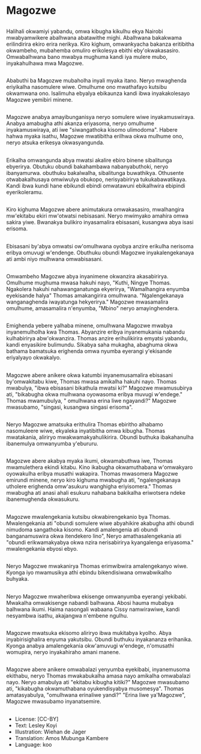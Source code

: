 # Magozwe

##
Halihali okwamiyi yabandu, omwa kibugha kikulhu ekya Nairobi mwabyamwikere abalhwana abatawithe mighi. Abalhwana bakakwama erilindirira ekiro erira nerikya. Kiro kighum, omwankyacha bakanza eritibitha okwambeho, mubahemba omuliro erikolesya ebithi eby'okwakasasiro. Omwabalhwana bano mwabya mughuma kandi iya mulere mubo, inyakahulhawa mwa Magozwe.

##
Ababuthi ba Magozwe mubaholha inyali myaka itano. Neryo mwaghenda eriyikalha nasomulere wiwe. Omulhume ono mwathafayo kutsibu okwamwana ono. Isalimuha ebyalya ebikaunza kandi ibwa inyakakolesayo Magozwe yemibiri minene.

##
Magozwe anabya amayibunganisya neryo somulere wiwe inyakamuswiraya. Anabya amabugha athi akanza eriyasoma, neryo omulhume inyakamuswiraya, ati iwe "siwangathoka kisomo ulimodoma". Habere hahwa myaka isathu, Magozwe mwatibitha erilhwa okwa mulhume ono, neryo atsuka erikesya okwasyangunda.

##
Erikalha omwangunda abya mwatsi akalire ebiro binene sibalitunga ebyerirya. Obutuku obundi bakahambawa nabanyabuthoki, neryo ibanyamurwa. obuthuku bakalwalha, sibalitunga buwathikya. Othusente otwabakalhusaya omwiwulya obukopo, nerisyabirirya tukukabawatikaya. Kandi ibwa kundi hane ebikundi ebindi omwatawuni ebikalhwira ebipindi eyerikoleramu.

##
Kiro kighuma Magozwe abere animutakura omwakasasiro, mwalhangira mw'ekitabu ekiri mw'otwatsi nebisasani. Neryo mwimyako amahira omwa sakira yiwe. Bwanakya bulikiro inyasamalira ebisasani, kusangwa abya isasi erisoma.

##
Ebisasani by'abya omwatsi ow'omulhwana oyobya anzire erikulha nerisoma eribya omuvugi w'endenge. Obuthuku obundi Magozwe inyakalengekanaya ati ambi niyo mulhwana omwabisasani.

##
Omwambeho Magozwe abya inyanimene okwanzira akasabirirya. Omulhume mughuma mwasa hakuhi nayo, "Kuthi, Ningye Thomas. Ngakolera hakuhi nahawanganatunga ekyerirya, "Wamalhangira enyumba eyekisande halya" Thomas amakangirira omulhwana. "Ngalengekanaya wanganaghenda iwayatunga hekyerirya." Magozwe mwasamalira omulhume, amasamalira n'enyumba, "Mbino" neryo amayinghendera.

##
Emighenda yebere yalhaba minene, omulhwana Magozwe mwabya inyanemulholha kwa Thomas. Abyanzire eribya inyanemukania nabandu kulhabirirya abw'okwanzira. Thomas anzire erihulikirira emyatsi yabandu, kandi enyasikire bulimundu. Sikabya saha mukagha, abaghuma okwa bathama bamatsuka erighenda omwa nyumba eyerangi y'ekisande eriyalyayo okwakalyo.

##
Magozwe abere anikere okwa katumbi inyanemusamalira ebisasani by'omwakitabu kiwe, Thomas mwasa amikalha hakuhi nayo. Thomas mwabulya, "ibwa ebisasani bikathula mwatsi ki?" Magozwe mwamusubirya ati, "bikabugha okwa mulhwana oyowasoma eribya muvugi w'endege." Thomas mwamubulya, " omulhwana erina liwe ngayandi?" Magozwe mwasubamo, "singasi, kusangwa singasi erisoma".

##
Neryo Magozwe amatsuka erithulira Thomas ebiritho alhabamo nasomuleere wiwe, ekyaleka inyatibitha omwa kibugha. Thomas mwatakania, aliriryo mwakwamakyahulikirira. Obundi buthuka ibakahanulha ibanemulya omwanyumba y'ebururu.

##
Magozwe abere akabya myaka ikumi, okwamabuthwa iwe, Thomas mwamulethera ekindi kitabu. Kino ikabugha okwamuthabana w'omwakyaro oyowakulha eribya musathi wakapira. Thomas mwasomera Magozwe emirundi minene, neryo kiro kighuma mwabugha ati, "ngalengekanaya utholere erighenda omw'asukuru wanghigha eriyisomera." Thomas mwabugha ati anasi ahali esukuru nahabana bakikalha eriwotsera ndeke ibanemughenda okwasukuru.

##
Magozwe mwalengekania kutsibu okwabirengekanio bya Thomas. Mwalengekania ati "obundi somulere wiwe abyahikire akabugha athi obundi nimudoma sangathoka kisomo. Kandi amalengenia ati obundi banganamuswira okwa itendekero lino", Neryo amathasalengekania ati "obundi erikwamakyabya okwa nzira nerisabirirya kyangalenga eriyasoma." mwalengekania ebyosi ebyo.

##
Neryo Magozwe mwakanirya Thomas erimwibwira amalengekanyo wiwe. Kyonga iyo mwamusikya athi ebindu bikendisiwana omwabwikalho buhyaka.

##
Neryo Magozwe mwaheribwa ekisenge omwanyumba eyerangi yekibabi. Mwakalha omwakisenge nabandi balhwana. Abosi hauma mubabya balhwana ikumi. Haima nasongali wabaana Cissy namwirawiwe, kandi nesyambwa isathu, akajangwa n'embene ngulhu.

##
Magozwe mwatsuka ekisomo aliriryo ibwa mukitabya kyolho. Abya inyabirisighalira enyuma yakutsibu. Obundi buthuku inyakananza erihanika. Kyonga anabya amalengekania okw'amuvugi w'endege, n'omusathi womupira, neryo inyakahiraho amani manene.

##
Magozwe abere anikere omwabalazi yenyumba eyekibabi, inyanemusoma ekithabu, neryo Thomas mwakabukalha amasa nayo amikalha omwabalazi nayo. Neryo amabulya ati "ekitabu kibugha kitiki?" Magozwe mwasubamo ati, "kikabugha okwamuthabana oyukendisyabya musomesya". Thomas amatasyabulya, "omulhwana erinaliwe yandi?" "Erina liwe ya'Magozwe", Magozwe mwasubamo inyanatsemire.

##
* License: [CC-BY]
* Text: Lesley Koyi
* Illustration: Wiehan de Jager
* Translation: Amos Mubunga Kambere
* Language: koo
